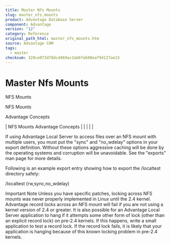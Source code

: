 ```yaml
---
title: Master Nfs Mounts
slug: master_nfs_mounts
product: Advantage Database Server
component: Advantage
version: "12"
category: Reference
original_path_html: master_nfs_mounts.htm
source: Advantage CHM
tags:
  - master
checksum: 329ce073d78dcd469ac3ab6feb98eaf94127ae13
---
```


# Master Nfs Mounts

NFS Mounts

NFS Mounts

Advantage Concepts

| NFS Mounts  Advantage Concepts |  |  |  |  |

If using Advantage Local Server to access files over an NFS mount with multiple users, you must put the "sync" and "no\_wdelay" options in your export definition. Without these options aggressive caching will be done by the operating systems and corruption will be unavoidable. See the "exports" man page for more details.

Following is an example export entry showing how to export the /localtest directory safely:

/localtest (rw,sync,no\_wdelay)

Important Note Unless you have specific patches, locking across NFS mounts was never properly implemented in Linux until the 2.4 kernel. Advantage record locks across an NFS mount will fail if you are not using a kernel version of 2.4 or greater. It is also possible for an Advantage Local Server application to hang if it attempts some other form of lock (other than an explicit record lock) on pre-2.4 kernels. If this happens, write a small application to test a record lock. If the record lock fails, it is likely that your application is hanging because of this known locking problem in pre-2.4 kernels.
